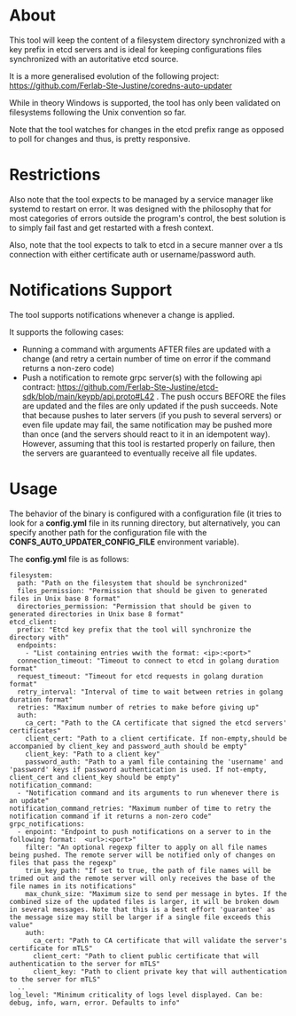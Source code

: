 # About

This tool will keep the content of a filesystem directory synchronized with a key prefix in etcd servers and is ideal for keeping configurations files synchronized with an autoritative etcd source.

It is a more generalised evolution of the following project: https://github.com/Ferlab-Ste-Justine/coredns-auto-updater

While in theory Windows is supported, the tool has only been validated on filesystems following the Unix convention so far.

Note that the tool watches for changes in the etcd prefix range as opposed to poll for changes and thus, is pretty responsive.

# Restrictions

Also note that the tool expects to be managed by a service manager like systemd to restart on error. It was designed with the philosophy that for most categories of errors outside the program's control, the best solution is to simply fail fast and get restarted with a fresh context.

Also, note that the tool expects to talk to etcd in a secure manner over a tls connection with either certificate auth or username/password auth.

# Notifications Support

The tool supports notifications whenever a change is applied.

It supports the following cases:
- Running a command with arguments AFTER files are updated with a change (and retry a certain number of time on error if the command returns a non-zero code)
- Push a notification to remote grpc server(s) with the following api contract: https://github.com/Ferlab-Ste-Justine/etcd-sdk/blob/main/keypb/api.proto#L42 . The push occurs BEFORE the files are updated and the files are only updated if the push succeeds. Note that because pushes to later servers (if you push to several servers) or even file update may fail, the same notification may be pushed more than once (and the servers should react to it in an idempotent way). However, assuming that this tool is restarted properly on failure, then the servers are guaranteed to eventually receive all file updates.

# Usage

The behavior of the binary is configured with a configuration file (it tries to look for a **config.yml** file in its running directory, but alternatively, you can specify another path for the configuration file with the **CONFS_AUTO_UPDATER_CONFIG_FILE** environment variable).

The **config.yml** file is as follows:

```
filesystem:
  path: "Path on the filesystem that should be synchronized"
  files_permission: "Permission that should be given to generated files in Unix base 8 format"
  directories_permission: "Permission that should be given to generated directories in Unix base 8 format"
etcd_client:
  prefix: "Etcd key prefix that the tool will synchronize the directory with"
  endpoints:
    - "List containing entries wwith the format: <ip>:<port>"
  connection_timeout: "Timeout to connect to etcd in golang duration format"
  request_timeout: "Timeout for etcd requests in golang duration format"
  retry_interval: "Interval of time to wait between retries in golang duration format"
  retries: "Maximum number of retries to make before giving up"
  auth:
    ca_cert: "Path to the CA certificate that signed the etcd servers' certificates"
    client_cert: "Path to a client certificate. If non-empty,should be accompanied by client_key and password_auth should be empty"
    client_key: "Path to a client key"
    password_auth: "Path to a yaml file containing the 'username' and 'password' keys if password authentication is used. If not-empty, client_cert and client_key should be empty"
notification_command:
  - "Notification command and its arguments to run whenever there is an update"
notification_command_retries: "Maximum number of time to retry the notification command if it returns a non-zero code"
grpc_notifications:
  - enpoint: "Endpoint to push notifications on a server to in the following format:  <url>:<port>"
    filter: "An optional regexp filter to apply on all file names being pushed. The remote server will be notified only of changes on files that pass the regexp"
    trim_key_path: "If set to true, the path of file names will be trimed out and the remote server will only receives the base of the file names in its notifications"
    max_chunk_size: "Maximum size to send per message in bytes. If the combined size of the updated files is larger, it will be broken down in several messages. Note that this is a best effort 'guarantee' as the message size may still be larger if a single file exceeds this value"
    auth:
      ca_cert: "Path to CA certificate that will validate the server's certificate for mTLS"
      client_cert: "Path to client public certificate that will authentication to the server for mTLS"
      client_key: "Path to client private key that will authentication to the server for mTLS"
  ..
log_level: "Minimum criticality of logs level displayed. Can be: debug, info, warn, error. Defaults to info"
```